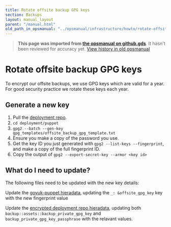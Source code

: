 ```yaml
---
title: Rotate offsite backup GPG keys
section: Backups
layout: manual_layout
parent: "/manual.html"
old_path_in_opsmanual: "../opsmanual/infrastructure/howto/rotate-offsite-backup-gpg-keys.md"
---
```




> **This page was imported from [the opsmanual on github.gds](https://github.gds/gds/opsmanual)**.
It hasn't been reviewed for accuracy yet.
[View history in old opsmanual](https://github.gds/gds/opsmanual/tree/master/infrastructure/howto/rotate-offsite-backup-gpg-keys.md)


# Rotate offsite backup GPG keys

To encrypt our offsite backups, we use GPG keys which are valid for a year. For
good security practice we rotate these keys each year.

## Generate a new key

1. Pull the [deployment repo](https://github.gds/gds/deployment).
2. `cd deployment/puppet`
3. `gpg2 --batch --gen-key gpg_templates/offsite_backup_gpg_template.txt`
4. Ensure you make a copy of the password you use.
5. Get the key ID you just generated with `gpg2 --list-keys --fingerprint`, and make a copy of the full fingerprint ID.
6. Copy the output of `gpg2 --export-secret-key --armor <key id>`

## What do I need to update?

The following files need to be updated with the new key details:

Update the [govuk-puppet hieradata](https://github.com/alphagov/govuk-puppet/blob/master/hieradata/production.yaml),
updating the `_: &offsite_gpg_key` key with the new fingerprint value

Update the [encrypted deployment repo hieradata](https://github.gds/gds/deployment/blob/master/puppet/hieradata/production_credentials.yaml),
updating both `backup::assets::backup_private_gpg_key` and `backup_private_gpg_key_passphrase` with
the relavant values.
